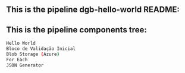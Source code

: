 ## This is the pipeline dgb-hello-world README:
## This is the pipeline components tree:
```bash
Hello World
Bloco de Validação Inicial
Blob Storage (Azure)
For Each
JSON Generator
```
